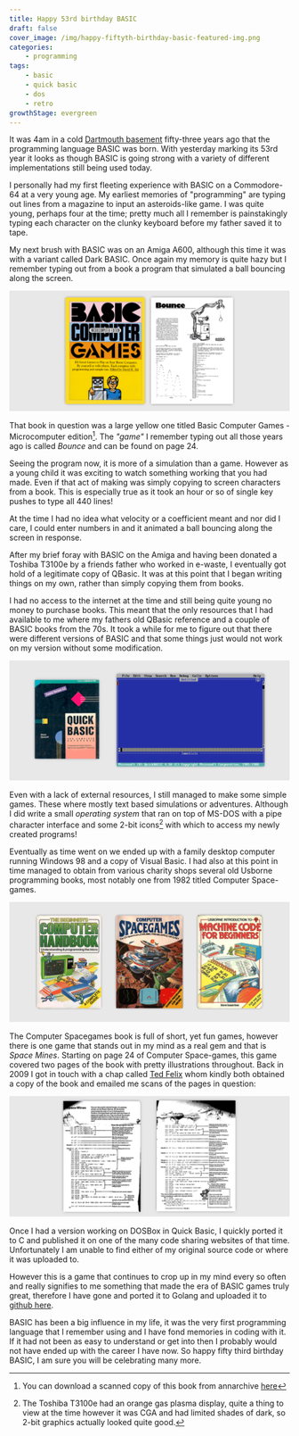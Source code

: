 ```yaml
---
title: Happy 53rd birthday BASIC
draft: false
cover_image: /img/happy-fiftyth-birthday-basic-featured-img.png
categories:
    - programming
tags:
    - basic
    - quick basic
    - dos
    - retro
growthStage: evergreen
---
```


It was 4am in a cold [Dartmouth basement](http://www.dartmouth.edu/basicfifty/) fifty-three years ago that the programming language BASIC was born. With yesterday marking its 53rd year it looks as though BASIC is going strong with a variety of different implementations still being used today.

I personally had my first fleeting experience with BASIC on a Commodore-64 at a very young age. My earliest memories of "programming" are typing out lines from a magazine to input an asteroids-like game. I was quite young, perhaps four at the time; pretty much all I remember is painstakingly typing each character on the clunky keyboard before my father saved it to tape. 

My next brush with BASIC was on an Amiga A600, although this time it was with a variant called Dark BASIC. Once again my memory is quite hazy but I remember typing out from a book a program that simulated a ball bouncing along the screen.

![Basic Computer Games - Microcomputer edition](/img/happy-fiftyth-birthday-basic-1.png "Basic Computer Games - Microcomputer edition")

That book in question was a large yellow one titled Basic Computer Games - Microcomputer edition[^1]. The _"game"_ I remember typing out all those years ago is called *Bounce* and can be found on page 24. 

Seeing the program now, it is more of a simulation than a game. However as a young child it was exciting to watch something working that you had made. Even if that act of making was simply copying to screen characters from a book. This is especially true as it took an hour or so of single key pushes to type all 440 lines! 

At the time I had no idea what velocity or a coefficient meant and nor did I care, I could enter numbers in and it animated a ball bouncing along the screen in response.

After my brief foray with BASIC on the Amiga and having been donated a Toshiba T3100e by a friends father who worked in e-waste, I eventually got hold of a legitimate copy of QBasic. It was at this point that I began writing things on my own, rather than simply copying them from books. 

I had no access to the internet at the time and still being quite young no money to purchase books. This meant that the only resources that I had available to me where my fathers old QBasic reference and a couple of BASIC books from the 70s. It took a while for me to figure out that there were different versions of BASIC and that some things just would not work on my version without some modification. 

![Microsoft Quick Basic - QBasic](/img/happy-fiftyth-birthday-basic-2.png "Microsoft Quick Basic - QBasic")

Even with a lack of external resources, I still managed to make some simple games. These where mostly text based simulations or adventures. Although I did write a small _operating system_ that ran on top of MS-DOS with a pipe character interface and some 2-bit icons[^2] with which to access my newly created programs!

Eventually as time went on we ended up with a family desktop computer running Windows 98 and a copy of Visual Basic. I had also at this point in time managed to obtain from various charity shops several old Usborne programming books, most notably one from 1982 titled Computer Space-games.

![Usborne Programming Books](/img/happy-fiftyth-birthday-basic-3.png "Usborne Programming Books")

The Computer Spacegames book is full of short, yet fun games, however there is one game that stands out in my mind as a real gem and that is _Space Mines_. Starting on page 24 of Computer Space-games, this game covered two pages of the book with pretty illustrations throughout. Back in 2009 I got in touch with a chap called [Ted Felix](http://www.tedfelix.com/books/index.html) whom kindly both obtained a copy of the book and emailed me scans of the pages in question:

![Space Mines BASIC](/img/happy-fiftyth-birthday-basic-4.png "Space Mines BASIC")

Once I had a version working on DOSBox in Quick Basic, I quickly ported it to C and published it on one of the many code sharing websites of that time. Unfortunately I am unable to find either of my original source code or where it was uploaded to. 

However this is a game that continues to crop up in my mind every so often and really signifies to me something that made the era of BASIC games truly great, therefore I have gone and ported it to Golang and uploaded it to [github here](https://github.com/carbontwelve/go-space-mines).

BASIC has been a big influence in my life, it was the very first programming language that I remember using and I have fond memories in coding with it. If it had not been as easy to understand or get into then I probably would not have ended up with the career I have now. So happy fifty third birthday BASIC, I am sure you will be celebrating many more.

[^1]: You can download a scanned copy of this book from annarchive [here](https://annarchive.com/files/Basic_Computer_Games_Microcomputer_Edition.pdf)
[^2]: The Toshiba T3100e had an orange gas plasma display, quite a thing to view at the time however it was CGA and had limited shades of dark, so 2-bit graphics actually looked quite good.